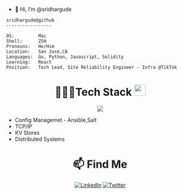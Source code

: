 - 👋 Hi, I’m @sridhargude

```
sridhargude@github
-----------------

OS:         Mac
Shell:      ZSH
Pronouns:   He/Him
Location:   San Jose,CA
Languages:  Go, Python, Javascript, Solidity
Learning:   React
Position:   Tech Lead, Site Reliability Engineer - Infra @TikTok
```

<div align=center>

# 👨🏻‍💻Tech Stack <img src="https://cdn.discordapp.com/emojis/886120813969956875.png?size=100" width="30px">
<div align="center">
    <img src="https://skillicons.dev/icons?i=py,go,js,solidity,aws,jenkins,docker,redis">
</div>
</div>

* Config Managemet - Ansible,Salt
* TCP/IP
* KV Stores
* Distributed Systems
  

<div align=center>

# 📫 Find Me 


[![LinkedIn](https://img.shields.io/badge/LinkedIn-0077B5?style=for-the-badge&logo=linkedin&logoColor=white)](https://www.linkedin.com/in/sridhargude)
[![Twitter](https://img.shields.io/badge/Twitter-%231DA1F2.svg?style=for-the-badge&logo=Twitter&logoColor=white)](https://www.twitter.com/sridhar_gude)

</div>

<!---
sridhargude/sridhargude is a ✨ special ✨ repository because its `README.md` (this file) appears on your GitHub profile.
You can click the Preview link to take a look at your changes.
--->
